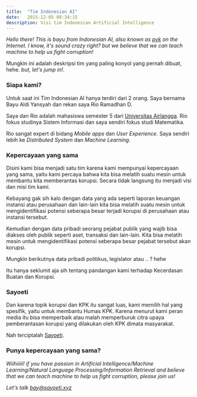 ```yaml
---
title:  "Tim Indonesian AI"
date:   2015-12-05 08:34:15
description: Visi tim Indonesian Artificial Intelligence
---
```


*Hello there! This is bayu from Indonesian AI, also known as [pyk](https://github.com/pyk) on the Internet. I know, it's sound crazy right? but we believe that we can teach machine to help us fight corruption!*

Mungkin ini adalah deskripsi tim yang paling konyol yang pernah dibuat, hehe.
*but, let's jump in!*.

### Siapa kami?
Untuk saat ini Tim Indonesian AI hanya terdiri dari 2 orang. Saya bernama Bayu Aldi Yansyah dan rekan saya Rio Ramadhan D.

Saya dan Rio adalah mahasiswa semester 5 dari [Universitas Airlangga](https://cybercampus.unair.ac.id/). Rio fokus studinya Sistem Informasi dan saya sendiri fokus studi Matematika.

Rio sangat expert di bidang *Mobile apps* dan *User Experience*.
Saya sendiri lebih ke *Distributed System* dan *Machine Learning*. 

### Kepercayaan yang sama
Disini kami bisa menjadi satu tim karena kami mempunyai kepercayaan 
yang sama, yaitu kami percaya bahwa kita bisa melatih suatu mesin untuk 
membantu kita memberantas korupsi. Secara tidak langsung itu menjadi visi
dan misi tim kami.

Kebayang gak sih kalo dengan data yang ada seperti laporan keuangan instansi
atau perusahaan dan lain-lain kita bisa melatih suatu mesin untuk 
mengidentifikasi potensi seberapa besar terjadi korupsi di perusahaan
atau instansi tersebut.

Kemudian dengan data pribadi seorang pejabat publik yang wajib bisa diakses
oleh publik seperti aset, transaksi dan lain-lain. Kita bisa melatih mesin 
untuk mengidentifikasi potensi seberapa besar pejabat tersebut akan korupsi.

Mungkin berikutnya data pribadi politikus, legislator atau .. ? hehe

Itu hanya seklumit aja sih tentang pandangan kami terhadap Kecerdasan Buatan dan Korupsi.

### Sayoeti
Dan karena topik korupsi dan KPK itu sangat luas, kami memilih hal yang 
spesifik, yaitu untuk membantu Humas KPK. Karena menurut kami peran media
itu bisa memperbaik atau malah memperburuk citra upaya pemberantasan
korupsi yang dilakukan oleh KPK dimata masyarakat.

Nah terciptalah [Sayoeti](https://sayoeti.xyz).

### Punya kepercayaan yang sama?
*Wiihiiiii! if you have passion in Artificial Intelligence/Machine Learning/Natural Language Processing/Information Retrieval and believe that we can teach machine to help us fight corruption, please join us!*

*Let's talk bay@sayoeti.xyz*

